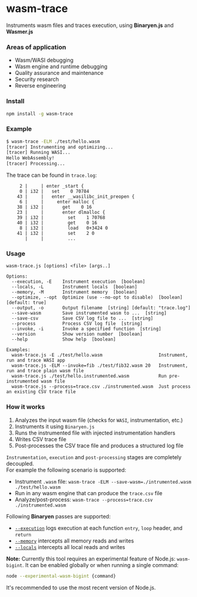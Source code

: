 # wasm-trace
Instruments wasm files and traces execution, using **Binaryen.js** and **Wasmer.js**

### Areas of application
- Wasm/WASI debugging
- Wasm engine and runtime debugging
- Quality assurance and maintenance
- Security research
- Reverse engineering

### Install

```sh
npm install -g wasm-trace
```

### Example

```sh
$ wasm-trace -ELM ./test/hello.wasm
[tracer] Instrumenting and optimizing...
[tracer] Running WASI...
Hello WebAssembly!
[tracer] Processing...
```
The trace can be found in `trace.log`:
```log
     2 |     | enter _start {
     0 | i32 |   set    0 70784
    43 |     |   enter __wasilibc_init_preopen {
     6 |     |     enter malloc {
    38 | i32 |       get    0 16
    23 |     |       enter dlmalloc {
    39 | i32 |         set    1 70768
    40 | i32 |         get    0 16
     8 | i32 |         load   0+3424 0
    41 | i32 |         set    2 0
       |     |         ...
```

### Usage

```log
wasm-trace.js [options] <file> [args..]

Options:
  --execution, -E    Instrument execution  [boolean]
  --locals, -L       Instrument locals  [boolean]
  --memory, -M       Instrument memory  [boolean]
  --optimize, --opt  Optimize (use --no-opt to disable)  [boolean] [default: true]
  --output, -o       Output filename  [string] [default: "trace.log"]
  --save-wasm        Save instrumented wasm to ...  [string]
  --save-csv         Save CSV log file to ...  [string]
  --process          Process CSV log file  [string]
  --invoke, -i       Invoke a specified function  [string]
  --version          Show version number  [boolean]
  --help             Show help  [boolean]

Examples:
  wasm-trace.js -E ./test/hello.wasm                     Instrument, run and trace WASI app
  wasm-trace.js -ELM --invoke=fib ./test/fib32.wasm 20   Instrument, run and trace plain wasm file
  wasm-trace.js ./test/hello.instrumented.wasm           Run pre-instrumented wasm file
  wasm-trace.js --process=trace.csv ./instrumented.wasm  Just process an existing CSV trace file
```

### How it works

1. Analyzes the input wasm file (checks for `WASI`, instrumentation, etc.)
2. Instruments it using `Binaryen.js`
3. Runs the instrumented file with injected instrumentation handlers
4. Writes CSV trace file
5. Post-processes the CSV trace file and produces a structured log file

`Instrumentation`, `execution` and `post-processing` stages are completely decoupled.  
For example the following scenario is supported:
- Instrument `.wasm` file: `wasm-trace -ELM --save-wasm=./intrumented.wasm ./test/hello.wasm`
- Run in any wasm engine that can produce the `trace.csv` file
- Analyze/post-process: `wasm-trace --process=trace.csv ./instrumented.wasm`

Following **Binaryen** passes are supported:
- [`--execution`](https://github.com/WebAssembly/binaryen/blob/master/src/passes/LogExecution.cpp) logs execution at each function `entry`, `loop` header, and `return`
- [`--memory`](https://github.com/WebAssembly/binaryen/blob/master/src/passes/InstrumentMemory.cpp) intercepts all memory reads and writes
- [`--locals`](https://github.com/WebAssembly/binaryen/blob/master/src/passes/InstrumentLocals.cpp) intercepts all local reads and writes

**Note:** Currently this tool requires an experimental feature of Node.js: `wasm-bigint`.
It can be enabled globally or when running a single command:
```sh
node --experimental-wasm-bigint {command}
```
It's recommended to use the most recent version of Node.js.
